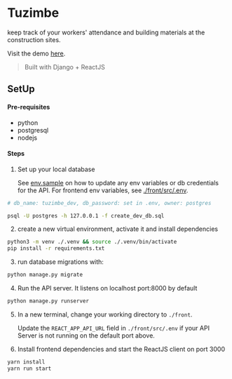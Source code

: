 # Tuzimbe

keep track of your workers' attendance and building materials at the construction sites.

Visit the demo [here](https://daud1.github.io/psychic-train/).

> Built with Django + ReactJS

## SetUp

#### Pre-requisites

- python
- postgresql
- nodejs

#### Steps

1. Set up your local database

   See [env.sample](./env.sample) on how to update any env variables or db credentials for the API.
   For frontend env variables, see [./front/src/.env](.front/src/.env).

```bash
# db_name: tuzimbe_dev, db_password: set in .env, owner: postgres

psql -U postgres -h 127.0.0.1 -f create_dev_db.sql
```

2. create a new virtual environment, activate it and install dependencies

```bash
python3 -m venv ./.venv && source ./.venv/bin/activate
pip install -r requirements.txt
```

3. run database migrations with:

```bash
python manage.py migrate
```

4. Run the API server. It listens on localhost port:8000 by default

```bash
python manage.py runserver
```

5. In a new terminal, change your working directory to `./front`.
   
   Update the `REACT_APP_API_URL` field in `./front/src/.env` 
   if your API Server is not running on the default port above.

6. Install frontend dependencies and start the ReactJS client on port 3000

```bash
yarn install
yarn run start
```
